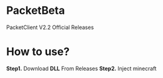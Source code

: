 # PacketBeta
PacketClient V2.2 Official Releases

# How to use?
**Step1.** Download __DLL__ From Releases
**Step2.** Inject minecraft
